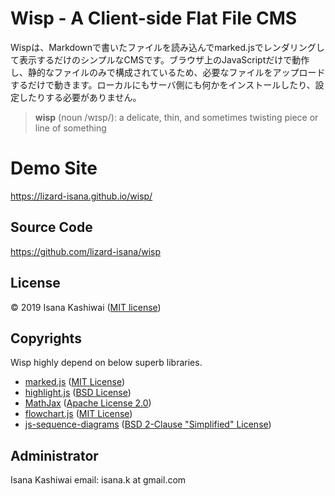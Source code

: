# Wisp - A Client-side Flat File CMS

Wispは、Markdownで書いたファイルを読み込んでmarked.jsでレンダリングして表示するだけのシンプルなCMSです。ブラウザ上のJavaScriptだけで動作し、静的なファイルのみで構成されているため、必要なファイルをアップロードするだけで動きます。ローカルにもサーバ側にも何かをインストールしたり、設定したりする必要がありません。

> **wisp** (noun /wɪsp/):
> a delicate, thin, and sometimes twisting piece or line of something

# Demo Site
https://lizard-isana.github.io/wisp/

## Source Code
https://github.com/lizard-isana/wisp

## License
&copy; 2019 Isana Kashiwai ([MIT license](https://github.com/lizard-isana/wisp/blob/master/LICENSE))

## Copyrights
Wisp highly depend on below superb libraries.
- [marked.js](https://marked.js.org/) ([MIT License](https://github.com/markedjs/marked/blob/master/LICENSE.md))
- [highlight.js](https://highlightjs.org/) ([BSD License](https://github.com/highlightjs/highlight.js/blob/master/LICENSE))
- [MathJax](https://www.mathjax.org/) ([Apache License 2.0](https://github.com/mathjax/MathJax/blob/master/LICENSE))
- [flowchart.js](https://flowchart.js.org/) ([MIT License](https://github.com/adrai/flowchart.js/blob/master/license))
- [js-sequence-diagrams](https://bramp.github.io/js-sequence-diagrams/) ([BSD 2-Clause "Simplified" License](https://github.com/bramp/js-sequence-diagrams/blob/master/LICENCE))

## Administrator
Isana Kashiwai
email: isana.k at gmail.com


